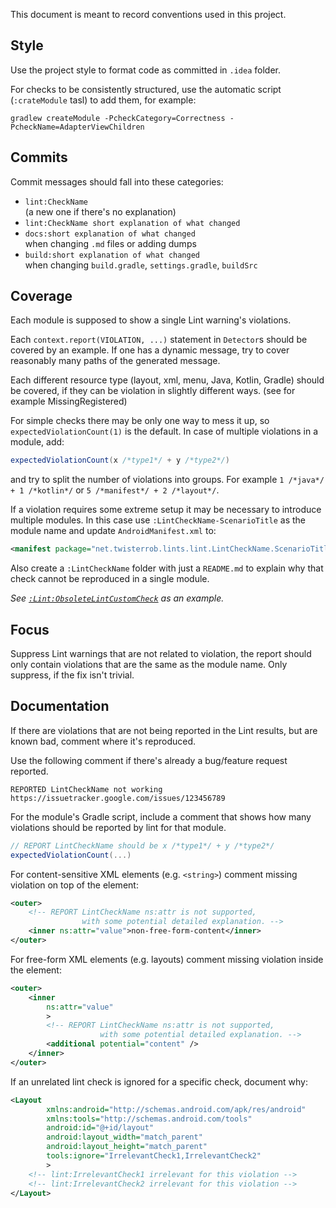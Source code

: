 This document is meant to record conventions used in this project.

Style
-----

Use the project style to format code as committed in `.idea` folder.

For checks to be consistently structured, use the automatic script (`:crateModule` tasl) to add them, for example:
```
gradlew createModule -PcheckCategory=Correctness -PcheckName=AdapterViewChildren
```


Commits
-------
Commit messages should fall into these categories:
 * `lint:CheckName`  
   (a new one if there's no explanation)
 * `lint:CheckName short explanation of what changed`
 * `docs:short explanation of what changed`  
   when changing `.md` files or adding dumps
 * `build:short explanation of what changed`  
   when changing `build.gradle`, `settings.gradle`, `buildSrc`


Coverage
--------

Each module is supposed to show a single Lint warning's violations.

Each `context.report(VIOLATION, ...)` statement in `Detector`s should be covered by an example. If one has a dynamic message, try to cover reasonably many paths of the generated message.

Each different resource type (layout, xml, menu, Java, Kotlin, Gradle) should be covered, if they can be violation in slightly different ways. (see for example MissingRegistered)

For simple checks there may be only one way to mess it up, so `expectedViolationCount(1)` is the default.
In case of multiple violations in a module, add:
```gradle
expectedViolationCount(x /*type1*/ + y /*type2*/)
```
and try to split the number of violations into groups.
For example `1 /*java*/ + 1 /*kotlin*/` or `5 /*manifest*/ + 2 /*layout*/`.

If a violation requires some extreme setup it may be necessary to introduce multiple modules. In this case use `:LintCheckName-ScenarioTitle` as the module name and update `AndroidManifest.xml` to:
```xml
<manifest package="net.twisterrob.lints.lint.LintCheckName.ScenarioTitle" />
```
Also create a `:LintCheckName` folder with just a `README.md` to explain why that check cannot be reproduced in a single module.

*See [`:Lint:ObsoleteLintCustomCheck`](../Lint) as an example.*


Focus
-----

Suppress Lint warnings that are not related to violation, the report should only contain violations that are the same as the module name. Only suppress, if the fix isn't trivial.


Documentation
-------------

If there are violations that are not being reported in the Lint results, but are known bad, comment where it's reproduced.

Use the following comment if there's already a bug/feature request reported.
```comment
REPORTED LintCheckName not working https://issuetracker.google.com/issues/123456789
```

For the module's Gradle script, include a comment that shows how many violations should be reported by lint for that module.
```gradle
// REPORT LintCheckName should be x /*type1*/ + y /*type2*/
expectedViolationCount(...)
```

For content-sensitive XML elements (e.g. `<string>`) comment missing violation on top of the element:
```xml
<outer>
	<!-- REPORT LintCheckName ns:attr is not supported,
	            with some potential detailed explanation. -->
	<inner ns:attr="value">non-free-form-content</inner>
</outer>
```

For free-form XML elements (e.g. layouts) comment missing violation inside the element:
```xml
<outer>
	<inner
		ns:attr="value"
		>
		<!-- REPORT LintCheckName ns:attr is not supported,
		            with some potential detailed explanation. -->
		<additional potential="content" />
	</inner>
</outer>
```

If an unrelated lint check is ignored for a specific check, document why:
```xml
<Layout
		xmlns:android="http://schemas.android.com/apk/res/android"
		xmlns:tools="http://schemas.android.com/tools"
		android:id="@+id/layout"
		android:layout_width="match_parent"
		android:layout_height="match_parent"
		tools:ignore="IrrelevantCheck1,IrrelevantCheck2"
		>
	<!-- lint:IrrelevantCheck1 irrelevant for this violation -->
	<!-- lint:IrrelevantCheck2 irrelevant for this violation -->
</Layout>
```
